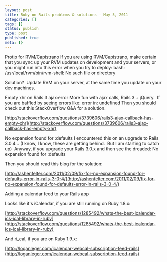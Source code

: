 ```yaml
---
layout: post
title: Ruby on Rails problems & solutions - May 5, 2011
categories: []
tags: []
status: publish
type: post
published: true
meta: {}
---
```


Protip for RVM/Capistrano
If you are using RVM/Capistrano, make certain that you sync up your RVM updates on development and your servers, or you might run into this error when you try to deploy:
bash: /usr/local/rvm/bin/rvm-shell: No such file or directory


Solution?  Update RVM on your server, at the same time you update on your dev machines.

Empty xhr on Rails 3 ajax:error
More fun with ajax calls, Rails 3 + jQuery.  If you are baffled by seeing errors like:
error in: undefined
Then you should check out this StackOverflow Q&A for a solution.


[http://stackoverflow.com/questions/3739606/rails3-ajax-callback-has-empty-xhr](http://stackoverflow.com/questions/3739606/rails3-ajax-callback-has-empty-xhr)


No expansion found for :defaults
I encountered this on an upgrade to Rails 3.0.4... (I know, I know, these are getting behind.  But I am starting to catch up)  Anyway, if you upgrade your Rails 3.0.x and then see the dreaded:
No expansion found for :defaults



Then you should read this blog for the solution:


[http://ashenfelter.com/2011/02/09/fix-for-no-expansion-found-for-defaults-error-in-rails-3-0-4/](http://ashenfelter.com/2011/02/09/fix-for-no-expansion-found-for-defaults-error-in-rails-3-0-4/)

Adding a calendar feed to your Rails app



Looks like it's iCalendar, if you are still running on Ruby 1.8.x:

[http://stackoverflow.com/questions/1285492/whats-the-best-icalendar-ics-ical-library-in-ruby](http://stackoverflow.com/questions/1285492/whats-the-best-icalendar-ics-ical-library-in-ruby)



And ri_cal, if you are on Ruby 1.9.x:



[http://loganleger.com/icalendar-webcal-subscription-feed-rails](http://loganleger.com/icalendar-webcal-subscription-feed-rails)
